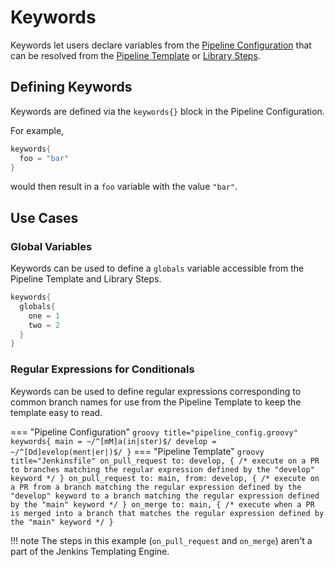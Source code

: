 # Keywords

Keywords let users declare variables from the [Pipeline Configuration](../pipeline-configuration/index.md) that can be resolved from the [Pipeline Template](../pipeline-templates/index.md) or [Library Steps](./steps.md).

## Defining Keywords

Keywords are defined via the `keywords{}` block in the Pipeline Configuration.

For example,

``` groovy title="pipeline_config.groovy"
keywords{
  foo = "bar" 
}
```

would then result in a `foo` variable with the value `"bar"`.

## Use Cases

### Global Variables

Keywords can be used to define a `globals` variable accessible from the Pipeline Template and Library Steps.

``` groovy title="pipeline_config.groovy"
keywords{
  globals{
    one = 1
    two = 2
  }
}
```

### Regular Expressions for Conditionals

Keywords can be used to define regular expressions corresponding to common branch names for use from the Pipeline Template to keep the template easy to read.  

=== "Pipeline Configuration"
    ``` groovy title="pipeline_config.groovy"
    keywords{
      main = ~/^[mM]a(in|ster)$/
      develop = ~/^[Dd]evelop(ment|er|)$/
    }
    ```
=== "Pipeline Template"
    ``` groovy title="Jenkinsfile"
    on_pull_request to: develop, {
      /*
        execute on a PR to branches matching the regular expression
        defined by the "develop" keyword
      */
    }
    on_pull_request to: main, from: develop, {
      /*
        execute on a PR from a branch matching the regular expression
        defined by the "develop" keyword to a branch matching the regular
        expression defined by the "main" keyword
      */
    }
    on_merge to: main, {
      /*
        execute when a PR is merged into a branch that matches the regular
        expression defined by the "main" keyword
      */
    }
    ```

!!! note
    The steps in this example (`on_pull_request` and `on_merge`) aren't a part of the Jenkins Templating Engine.
